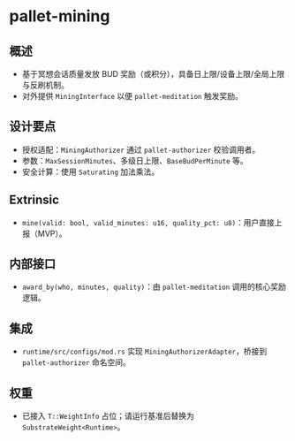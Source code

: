 # pallet-mining

## 概述
- 基于冥想会话质量发放 BUD 奖励（或积分），具备日上限/设备上限/全局上限与反刷机制。
- 对外提供 `MiningInterface` 以便 `pallet-meditation` 触发奖励。

## 设计要点
- 授权适配：`MiningAuthorizer` 通过 `pallet-authorizer` 校验调用者。
- 参数：`MaxSessionMinutes`、多级日上限、`BaseBudPerMinute` 等。
- 安全计算：使用 `Saturating` 加法乘法。

## Extrinsic
- `mine(valid: bool, valid_minutes: u16, quality_pct: u8)`：用户直接上报（MVP）。

## 内部接口
- `award_by(who, minutes, quality)`：由 `pallet-meditation` 调用的核心奖励逻辑。

## 集成
- `runtime/src/configs/mod.rs` 实现 `MiningAuthorizerAdapter`，桥接到 `pallet-authorizer` 命名空间。

## 权重
- 已接入 `T::WeightInfo` 占位；请运行基准后替换为 `SubstrateWeight<Runtime>`。
